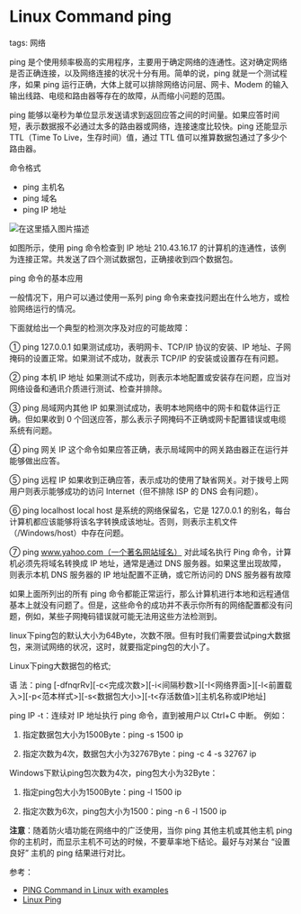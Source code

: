 #  Linux Command ping
tags: 网络

ping 是个使用频率极高的实用程序，主要用于确定网络的连通性。这对确定网络是否正确连接，以及网络连接的状况十分有用。简单的说，ping 就是一个测试程序，如果 ping 运行正确，大体上就可以排除网络访问层、网卡、Modem 的输入输出线路、电缆和路由器等存在的故障，从而缩小问题的范围。

ping 能够以毫秒为单位显示发送请求到返回应答之间的时间量。如果应答时间短，表示数据报不必通过太多的路由器或网络，连接速度比较快。ping 还能显示 TTL（Time To Live，生存时间）值，通过 TTL 值可以推算数据包通过了多少个路由器。

命令格式

 - ping  主机名
 - ping  域名
 - ping  IP 地址

![在这里插入图片描述](https://img-blog.csdnimg.cn/79dfb080b34c40e689960d64752015a0.png)


如图所示，使用 ping 命令检查到 IP 地址 210.43.16.17 的计算机的连通性，该例为连接正常。共发送了四个测试数据包，正确接收到四个数据包。

ping 命令的基本应用

一般情况下，用户可以通过使用一系列 ping 命令来查找问题出在什么地方，或检验网络运行的情况。

下面就给出一个典型的检测次序及对应的可能故障：

① ping 127.0.0.1
如果测试成功，表明网卡、TCP/IP 协议的安装、IP 地址、子网掩码的设置正常。如果测试不成功，就表示 TCP/IP 的安装或设置存在有问题。

② ping 本机 IP 地址
如果测试不成功，则表示本地配置或安装存在问题，应当对网络设备和通讯介质进行测试、检查并排除。

③ ping 局域网内其他 IP
如果测试成功，表明本地网络中的网卡和载体运行正确。但如果收到 0 个回送应答，那么表示子网掩码不正确或网卡配置错误或电缆系统有问题。

④ ping 网关 IP
这个命令如果应答正确，表示局域网中的网关路由器正在运行并能够做出应答。

⑤ ping 远程 IP
如果收到正确应答，表示成功的使用了缺省网关。对于拨号上网用户则表示能够成功的访问 Internet（但不排除 ISP 的 DNS 会有问题）。

⑥ ping localhost
local host 是系统的网络保留名，它是 127.0.0.1 的别名，每台计算机都应该能够将该名字转换成该地址。否则，则表示主机文件（/Windows/host）中存在问题。

⑦ ping www.yahoo.com（一个著名网站域名）
对此域名执行 Ping 命令，计算机必须先将域名转换成 IP 地址，通常是通过 DNS 服务器。如果这里出现故障，则表示本机 DNS 服务器的 IP 地址配置不正确，或它所访问的 DNS 服务器有故障

如果上面所列出的所有 ping 命令都能正常运行，那么计算机进行本地和远程通信基本上就没有问题了。但是，这些命令的成功并不表示你所有的网络配置都没有问题，例如，某些子网掩码错误就可能无法用这些方法检测到。
 
linux下ping包的默认大小为64Byte，次数不限。但有时我们需要尝试ping大数据包，来测试网络的状况，这时，就要指定ping包的大小了。

Linux下ping大数据包的格式;

语  法：ping [-dfnqrRv][-c<完成次数>][-i<间隔秒数>][-I<网络界面>][-l<前置载入>][-p<范本样式>][-s<数据包大小>][-t<存活数值>][主机名称或IP地址]

ping IP -t：连续对 IP 地址执行 ping 命令，直到被用户以 Ctrl+C 中断。
例如：

1. 指定数据包大小为1500Byte：ping -s 1500 ip

2. 指定次数为4次，数据包大小为32767Byte：ping -c 4 -s 32767 ip

Windows下默认ping包次数为4次，ping包大小为32Byte：

1. 指定ping包大小为1500Byte：ping -l 1500 ip

2. 指定次数为6次，ping包大小为1500：ping -n 6 -l 1500 ip


**注意**：随着防火墙功能在网络中的广泛使用，当你 ping 其他主机或其他主机 ping 你的主机时，而显示主机不可达的时候，不要草率地下结论。最好与对某台 “设置良好” 主机的 ping 结果进行对比。

参考：

 - [PING Command in Linux with examples](https://www.geeksforgeeks.org/ping-command-in-linux-with-examples/)
 - [Linux Ping](https://www.educba.com/linux-ping/)
